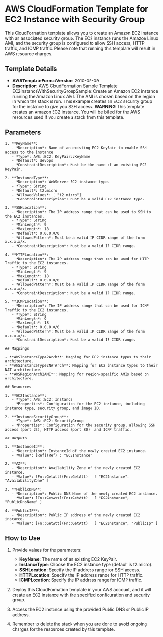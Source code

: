 # AWS CloudFormation Template for EC2 Instance with Security Group #

This CloudFormation template allows you to create an Amazon EC2 instance with an associated security group. The EC2 instance runs the Amazon Linux AMI, and the security group is configured to allow SSH access, HTTP traffic, and ICMP traffic. Please note that running this template will result in AWS resource charges.

## Template Details

- **AWSTemplateFormatVersion**: 2010-09-09
- **Description**: AWS CloudFormation Sample Template EC2InstanceWithSecurityGroupSample: Create an Amazon EC2 instance running the Amazon Linux AMI. The AMI is chosen based on the region in which the stack is run. This example creates an EC2 security group for the instance to give you SSH access. **WARNING** This template creates an Amazon EC2 instance. You will be billed for the AWS resources used if you create a stack from this template.

## Parameters
```
1. **KeyName**:
   - *Description*: Name of an existing EC2 KeyPair to enable SSH access to the instance.
   - *Type*: AWS::EC2::KeyPair::KeyName
   - *Default*: devops
   - *ConstraintDescription*: Must be the name of an existing EC2 KeyPair.

2. **InstanceType**:
   - *Description*: WebServer EC2 instance type.
   - *Type*: String
   - *Default*: t2.micro
   - *AllowedValues*: [ "t2.micro"]
   - *ConstraintDescription*: Must be a valid EC2 instance type.

3. **SSHLocation**:
   - *Description*: The IP address range that can be used to SSH to the EC2 instances.
   - *Type*: String
   - *MinLength*: 9
   - *MaxLength*: 18
   - *Default*: 0.0.0.0/0
   - *AllowedPattern*: Must be a valid IP CIDR range of the form x.x.x.x/x.
   - *ConstraintDescription*: Must be a valid IP CIDR range.

4. **HTTPLocation**:
   - *Description*: The IP address range that can be used for HTTP Traffic to the EC2 instances.
   - *Type*: String
   - *MinLength*: 9
   - *MaxLength*: 18
   - *Default*: 0.0.0.0/0
   - *AllowedPattern*: Must be a valid IP CIDR range of the form x.x.x.x/x.
   - *ConstraintDescription*: Must be a valid IP CIDR range.

5. **ICMPLocation**:
   - *Description*: The IP address range that can be used for ICMP Traffic to the EC2 instances.
   - *Type*: String
   - *MinLength*: 9
   - *MaxLength*: 18
   - *Default*: 0.0.0.0/0
   - *AllowedPattern*: Must be a valid IP CIDR range of the form x.x.x.x/x.
   - *ConstraintDescription*: Must be a valid IP CIDR range.

## Mappings

- **AWSInstanceType2Arch**: Mapping for EC2 instance types to their architecture.
- **AWSInstanceType2NATArch**: Mapping for EC2 instance types to their NAT architecture.
- **AWSRegionArch2AMI**: Mapping for region-specific AMIs based on architecture.

## Resources

1. **EC2Instance**:
   - *Type*: AWS::EC2::Instance
   - *Properties*: Configuration for the EC2 instance, including instance type, security group, and image ID.

2. **InstanceSecurityGroup**:
   - *Type*: AWS::EC2::SecurityGroup
   - *Properties*: Configuration for the security group, allowing SSH access (port 22), HTTP access (port 80), and ICMP traffic.

## Outputs

1. **InstanceId**:
   - *Description*: InstanceId of the newly created EC2 instance.
   - *Value*: [Ref](Ref) : "EC2Instance"

2. **AZ**:
   - *Description*: Availability Zone of the newly created EC2 instance.
   - *Value*: [Fn::GetAtt](Fn::GetAtt) : [ "EC2Instance", "AvailabilityZone" ]

3. **PublicDNS**:
   - *Description*: Public DNS Name of the newly created EC2 instance.
   - *Value*: [Fn::GetAtt](Fn::GetAtt) : [ "EC2Instance", "PublicDnsName" ]

4. **PublicIP**:
   - *Description*: Public IP address of the newly created EC2 instance.
   - *Value*: [Fn::GetAtt](Fn::GetAtt) : [ "EC2Instance", "PublicIp" ]
```

## How to Use

1. Provide values for the parameters:
   - **KeyName**: The name of an existing EC2 KeyPair.
   - **InstanceType**: Choose the EC2 instance type (default is t2.micro).
   - **SSHLocation**: Specify the IP address range for SSH access.
   - **HTTPLocation**: Specify the IP address range for HTTP traffic.
   - **ICMPLocation**: Specify the IP address range for ICMP traffic.

2. Deploy this CloudFormation template in your AWS account, and it will create an EC2 instance with the specified configuration and security group.

3. Access the EC2 instance using the provided Public DNS or Public IP address.

4. Remember to delete the stack when you are done to avoid ongoing charges for the resources created by this template.
